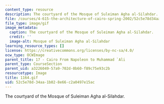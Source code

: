 ```yaml
---
content_type: resource
description: The courtyard of the Mosque of Suleiman Agha al-Silahdar.
file: /courses/4-615-the-architecture-of-cairo-spring-2002/52c5e78d34aa1b028e66c2a0497e15ac_1164.gif
file_type: image/gif
image_metadata:
  caption: The courtyard of the Mosque of Suleiman Agha al-Silahdar.
  credit: ''
  image-alt: Mosque of Suleiman Agha al-Silahdar
learning_resource_types: []
license: https://creativecommons.org/licenses/by-nc-sa/4.0/
ocw_type: OCWImage
parent_title: 17 - Cairo From Napoleon to Muhammad `Ali
parent_type: CourseSection
parent_uid: a3226049-57a9-702d-0b60-f89c75e93c2b
resourcetype: Image
title: 1164.gif
uid: 52c5e78d-34aa-1b02-8e66-c2a0497e15ac
---
```

The courtyard of the Mosque of Suleiman Agha al-Silahdar.